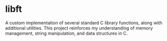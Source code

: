 # libft
A custom implementation of several standard C library functions, along with additional utilities. This project reinforces my understanding of memory management, string manipulation, and data structures in C.
